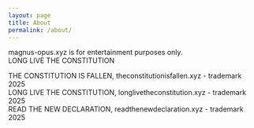 ```yaml
---
layout: page
title: About
permalink: /about/
---
```

magnus-opus.xyz is for entertainment purposes only.  
LONG LIVE THE CONSTITUTION
  
THE CONSTITUTION IS FALLEN, theconstitutionisfallen.xyz - trademark 2025  
LONG LIVE THE CONSTITUTION, longlivetheconstitution.xyz - trademark 2025  
READ THE NEW DECLARATION, readthenewdeclaration.xyz - trademark 2025  

